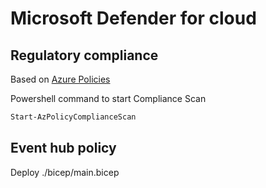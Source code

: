 # Microsoft Defender for cloud

## Regulatory compliance

Based on [Azure Policies](https://github.com/wilfriedwoivre/azure-policies)

Powershell command to start Compliance Scan

```powershell
Start-AzPolicyComplianceScan
```

## Event hub policy

Deploy ./bicep/main.bicep